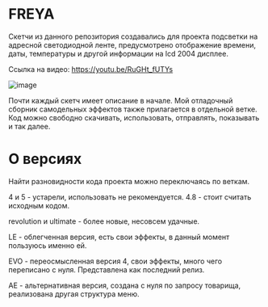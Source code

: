 # FREYA

Скетчи из данного репозитория создавались для проекта подсветки на адресной светодиодной ленте, предусмотрено отображение времени, даты, температуры и другой информации на lcd 2004 дисплее. 

Ссылка на видео: https://youtu.be/RuGHt_fUTYs 

![image](https://github.com/EasyAmper/FREYA/assets/101988287/3a868938-ca93-4386-802b-aa0899c07406)



Почти каждый скетч имеет описание в начале.
Мой отладочный сборник самодельных эффектов также прилагается в отдельной ветке.
Код можно свободно скачивать, использовать, отправлять, показывать и так далее.

# О версиях 

Найти разновидности кода проекта можно переключаясь по веткам. 

4 и 5 - устарели, использовать не рекомендуется. 4.8 - стоит считать исходным кодом.

revolution и ultimate - более новые, несовсем удачные.

LE - облегченная версия, есть свои эффекты, в данный момент пользуюсь именно ей.

EVO - переосмысленная версия 4, свои эффекты, много чего переписано с нуля. Представлена как последний релиз.

AE - альтернативная версия, создана с нуля по запросу товарища, реализована другая структура меню.

